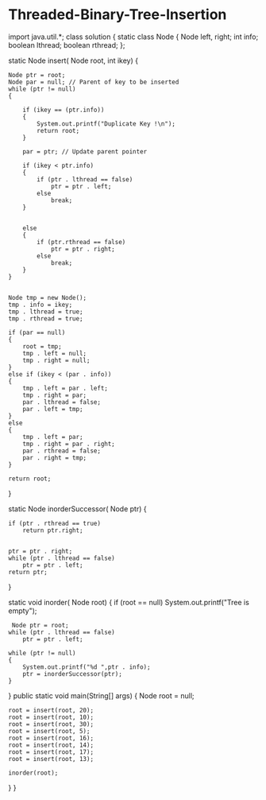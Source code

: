 # Threaded-Binary-Tree-Insertion
import java.util.*;
class solution
{
static class Node
{
     Node left, right;
    int info;
    boolean lthread;
    boolean rthread;
};
   
static Node insert( Node root, int ikey)
{
  
    Node ptr = root;
    Node par = null; // Parent of key to be inserted
    while (ptr != null)
    {
      
        if (ikey == (ptr.info))
        {
            System.out.printf("Duplicate Key !\n");
            return root;
        }
   
        par = ptr; // Update parent pointer
   
        if (ikey < ptr.info)
        {
            if (ptr . lthread == false)
                ptr = ptr . left;
            else
                break;
        }
   
     
        else
        {
            if (ptr.rthread == false)
                ptr = ptr . right;
            else
                break;
        }
    }
   
   
    Node tmp = new Node();
    tmp . info = ikey;
    tmp . lthread = true;
    tmp . rthread = true;
     
    if (par == null)
    {
        root = tmp;
        tmp . left = null;
        tmp . right = null;
    }
    else if (ikey < (par . info))
    {
        tmp . left = par . left;
        tmp . right = par;
        par . lthread = false;
        par . left = tmp;
    }
    else
    {
        tmp . left = par;
        tmp . right = par . right;
        par . rthread = false;
        par . right = tmp;
    }
   
    return root;
}
   
static  Node inorderSuccessor( Node ptr)
{
   
    if (ptr . rthread == true)
        return ptr.right;
   
  
    ptr = ptr . right;
    while (ptr . lthread == false)
        ptr = ptr . left;
    return ptr;
}
   
static void inorder( Node root)
{
    if (root == null)
        System.out.printf("Tree is empty");
   
     Node ptr = root;
    while (ptr . lthread == false)
        ptr = ptr . left;
   
    while (ptr != null)
    {
        System.out.printf("%d ",ptr . info);
        ptr = inorderSuccessor(ptr);
    }
}
public static void main(String[] args)
{
     Node root = null;
   
    root = insert(root, 20);
    root = insert(root, 10);
    root = insert(root, 30);
    root = insert(root, 5);
    root = insert(root, 16);
    root = insert(root, 14);
    root = insert(root, 17);
    root = insert(root, 13);
   
    inorder(root);
} 
}
